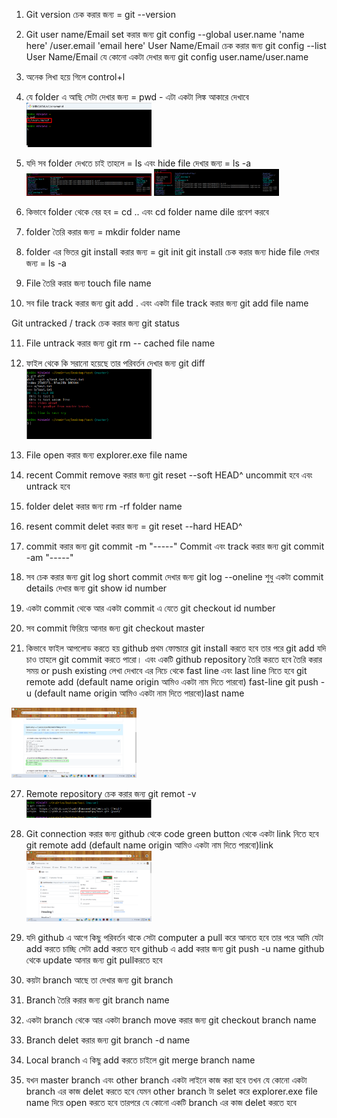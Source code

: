 1. Git version চেক করার জন্য = git --version

2. Git user name/Email set করার জন্য
    git config --global user.name 'name here' /user.email 'email  here'
    User Name/Email চেক করার জন্য git config --list
    User Name/Email যে কোনো একটা দেখার জন্য git config user.name/user.name

3. অনেক লিখা হয়ে গিলে control+l

4. যে folder এ আছি সেটা দেখার জন্য = pwd - এটা একটা লিঙ্ক আকারে দেখাবে <br>
    <img src="./img/Screenshot_2.png" width="200px" title="profile image">

5. যদি সব folder দেখতে চাই তাহলে = ls  এবং hide file দেখার জন্য = ls -a <br>
    <img src="./img/Screenshot_3.png" width="200px" title="profile image">
    <img src="./img/Screenshot_4.png" width="200px" title="profile image">

6. কিভাবে folder থেকে বের হব = cd .. এবং cd folder name dile প্রবেশ করবে

7. folder তৈরি করার জন্য = mkdir folder name

8. folder এর ভিতর git install করার জন্য = git init
    git install চেক করার জন্য hide file দেখার জন্য = ls -a

9. File তৈরি করার জন্য touch  file name

9. সব file track করার জন্য git add . এবং একটা file track করার জন্য git add file name 

 Git untracked / track চেক করার জন্য git status

11. File untrack করার জন্য git rm -- cached file name

12. ফাইল থেকে কি সরানো হয়েছে তার পরিবর্তন দেখার জন্য git diff<br>
    <img src="./img/Screenshot_5.png" width="200px" title="profile image">
13. File open করার জন্য explorer.exe file name

16. recent Commit remove করার জন্য git reset --soft HEAD^ uncommit হবে এবং untrack হবে

17. folder delet করার জন্য rm -rf folder name

18. resent commit delet করার জন্য = git reset --hard HEAD^ 

19. commit করার জন্য git commit -m "-----"
    Commit এবং track করার জন্য git commit -am "-----"
    
21.  সব চেক করার জন্য git log
     short commit দেখার জন্য git log --oneline
     শুধু একটা commit details দেখার জন্য git show id number

24.  একটা commit থেকে আর একটা commit এ যেতে git checkout id number 

25.  সব commit ফিরিয়ে আনার জন্য git checkout master

26.  কিভাবে ফাইল আপলোড করতে হয় github প্রথম ফোল্ডারে git install করতে হবে তার পরে git add যদি চাও তাহলে git commit  করতে পারো। এবং একটি github repository তৈরি করতে হবে তৈরি করার সময় or push existing লেখা দেখাবে এর নিচে থেকে fast line এবং last line নিতে হবে git remote add (default name  origin আমিও একটা নাম দিতে পারবো) fast-line git push -u (default name  origin আমিও একটা নাম দিতে পারবো)last name<br>
<img src="./img/Screenshot_6.png" width="200px" title="profile image">

27.  Remote repository চেক করার জন্য git remot  -v<br>
    <img src="./img/Screenshot_7.png" width="200px" title="profile image">
28.  Git connection করার জন্য github থেকে code green button থেকে একটা link নিতে হবে git remote add (default name  origin আমিও একটা নাম দিতে পারবো)link<br>
    <img src="./img/Screenshot_8.png" width="200px" title="profile image">
29.  যদি github এ আগে  কিছু পরিবর্তন থাকে সেটা computer a pull  করে আনতে হবে তার পরে আমি যেটা add করতে চাচ্ছি সেটা add করতে হবে github এ add করার জন্য git push -u name github থেকে  update আনার জন্য git pullকরতে হবে 

30.  কয়টা branch আছে তা দেখার জন্য git branch

31.  Branch তৈরি  করার জন্য git branch name

32.  একটা branch থেকে আর একটা branch move  করার জন্য git checkout branch name

33.  Branch delet করার জন্য git branch -d name

34.  Local branch এ কিছু add করতে চাইলে git merge branch name

35.  যখন master branch এবং other branch একটা লাইনে কাজ করা হবে তখন যে কোনো একটা branch এর কাজ delet করতে হবে যেমন other branch টা selet করে explorer.exe file name দিয়ে open করতে হবে তারপরে যে কোনো একটি branch এর কাজ delet করতে হবে
